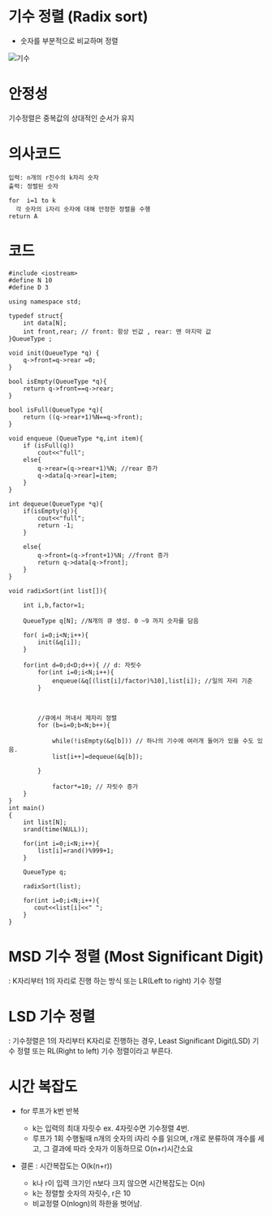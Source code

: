 

# 기수 정렬 (Radix sort)
- 숫자를 부분적으로 비교하며 정렬

![기수](https://user-images.githubusercontent.com/86418674/172440172-19b303d7-3ec8-47d4-b570-2a6241dd7e3d.png)


# 안정성
기수정렬은 중복값의 상대적인 순서가 유지


# 의사코드 

```
입력: n개의 r진수의 k자리 숫자
출력: 정렬된 숫자

for  i=1 to k 
  각 숫자의 i자리 숫자에 대해 안정한 정렬을 수행
return A

```


# 코드 

```
#include <iostream>
#define N 10
#define D 3 

using namespace std;

typedef struct{
    int data[N];
    int front,rear; // front: 항상 빈값 , rear: 맨 마지막 값
}QueueType ;

void init(QueueType *q) {
    q->front=q->rear =0;
}

bool isEmpty(QueueType *q){
    return q->front==q->rear;
}

bool isFull(QueueType *q){
    return ((q->rear+1)%N==q->front);
}

void enqueue (QueueType *q,int item){
    if (isFull(q))
        cout<<"full";
    else{
        q->rear=(q->rear+1)%N; //rear 증가
        q->data[q->rear]=item;
    }
}

int dequeue(QueueType *q){
    if(isEmpty(q)){
        cout<<"full";
        return -1;
    }
        
    else{
        q->front=(q->front+1)%N; //front 증가
        return q->data[q->front];
    }
}

void radixSort(int list[]){
    
    int i,b,factor=1;
    
    QueueType q[N]; //N개의 큐 생성. 0 ~9 까지 숫자를 담음
    
    for( i=0;i<N;i++){
        init(&q[i]);
    }
    
    for(int d=0;d<D;d++){ // d: 자릿수 
        for(int i=0;i<N;i++){
            enqueue(&q[(list[i]/factor)%10],list[i]); //일의 자리 기준
        }
        
        
        
        //큐에서 꺼내서 제자리 정렬
        for (b=i=0;b<N;b++){
            
            while(!isEmpty(&q[b])) // 하나의 기수에 여러개 들어가 있을 수도 있음.
            list[i++]=dequeue(&q[b]);
           
        }
         
            factor*=10; // 자릿수 증가
    }
}
int main()
{
    int list[N];
    srand(time(NULL));
    
    for(int i=0;i<N;i++){
        list[i]=rand()%999+1;
    }
    
    QueueType q;
    
    radixSort(list);
 
    for(int i=0;i<N;i++){
       cout<<list[i]<<" ";
    }
}
```

# MSD 기수 정렬 (Most Significant Digit)
: K자리부터 1의 자리로 진행 하는 방식 또는 LR(Left to right)  기수 정렬

# LSD 기수 정렬
: 기수정렬은 1의 자리부터 K자리로 진행하는 경우, Least Significant Digit(LSD) 기수 정렬 또는 RL(Right to left) 기수 정렬이라고 부른다.


# 시간 복잡도 
- for 루프가 k번 반복
  - k는 입력의 최대 자릿수 ex. 4자릿수면 기수정렬 4번. 
  - 루프가 1회 수행될때 n개의 숫자의 i자리 수를 읽으며, r개로 분류하여 개수를 세고, 그 결과에 따라 숫자가 이동하므로 O(n+r)시간소요

- 결론 : 시간복잡도는 O(k(n+r))
  - k나 r이 입력 크기인  n보다 크지 않으면 시간복잡도는 O(n) 
  - k는 정렬할 숫자의 자릿수, r은 10 
  - 비교정렬 O(nlogn)의 하한을 벗어남.


